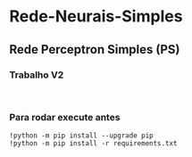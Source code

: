 # Rede-Neurais-Simples

## Rede Perceptron Simples (PS)

### Trabalho V2

</br>

### Para rodar execute antes
    !python -m pip install --upgrade pip
    !python -m pip install -r requirements.txt